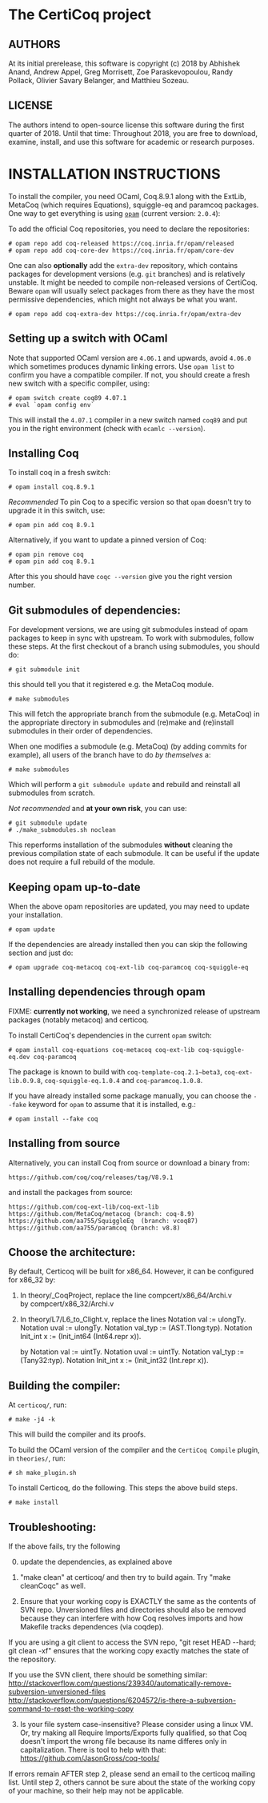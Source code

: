 The CertiCoq project
====================

AUTHORS
-------

At its initial prerelease, this software is copyright (c) 2018 by
Abhishek Anand, Andrew Appel, Greg Morrisett, Zoe Paraskevopoulou, Randy
Pollack, Olivier Savary Belanger, and Matthieu Sozeau.

LICENSE
-------

The authors intend to open-source license this software during the first
quarter of 2018.  Until that time: Throughout 2018, you are free to
download, examine, install, and use this software for academic or
research purposes.


INSTALLATION INSTRUCTIONS
=========================

  To install the compiler, you need OCaml, Coq.8.9.1 along with the
ExtLib, MetaCoq (which requires Equations), squiggle-eq and paramcoq
packages.  One way to get everything is using
[`opam`](http://opam.ocaml.org) (current version: `2.0.4`):

  To add the official Coq repositories, you need to declare the
repositories:

    # opam repo add coq-released https://coq.inria.fr/opam/released
    # opam repo add coq-core-dev https://coq.inria.fr/opam/core-dev

  One can also **optionally** add the `extra-dev` repository, which contains packages
for development versions (e.g. `git` branches) and is relatively
unstable.  It might be needed to compile non-released versions of
CertiCoq. Beware `opam` will usually select packages from there as they
have the most permissive dependencies, which might not always be what
you want.

    # opam repo add coq-extra-dev https://coq.inria.fr/opam/extra-dev

Setting up a switch with OCaml
------------------------------

  Note that supported OCaml version are `4.06.1` and upwards, avoid
`4.06.0` which sometimes produces dynamic linking errors. Use `opam list` 
to confirm you have a compatible
compiler. If not, you should create a fresh new switch with a specific
compiler, using:

    # opam switch create coq89 4.07.1
    # eval `opam config env`

  This will install the `4.07.1` compiler in a new switch named `coq89`
and put you in the right environment (check with `ocamlc --version`).

Installing Coq
--------------

  To install coq in a fresh switch:

    # opam install coq.8.9.1

  *Recommended* To pin Coq to a specific version so that `opam` doesn't 
  try to upgrade it in this switch, use:

    # opam pin add coq 8.9.1

  Alternatively, if you want to update a pinned version of Coq:

    # opam pin remove coq
    # opam pin add coq 8.9.1

  After this you should have `coqc --version` give you the right version
number.

Git submodules of dependencies:
-------------------------------

For development versions, we are using git submodules instead of opam
packages to keep in sync with upstream. To work with submodules, follow
these steps. At the first checkout of a branch using submodules, you
should do:

    # git submodule init

  this should tell you that it registered e.g. the MetaCoq module.

    # make submodules

  This will fetch the appropriate branch from the submodule (e.g. MetaCoq) in the 
appropriate directory in submodules and (re)make and (re)install submodules in 
their order of dependencies.

  When one modifies a submodule (e.g. MetaCoq) (by adding commits for
example), all users of the branch have to do *by themselves* a:

    # make submodules

Which will perform a `git submodule update` and rebuild and reinstall all submodules
from scratch.

  *Not recommended* and **at your own risk**, you can use:

    # git submodule update
    # ./make_submodules.sh noclean

  This reperforms installation of the submodules **without** cleaning the previous
compilation state of each submodule. It can be useful if the update does not require
a full rebuild of the module. 

Keeping opam up-to-date
-----------------------

When the above opam repositories are updated, you may need to update your installation.

    # opam update

If the dependencies are already installed then you can skip the following section and just do:

    # opam upgrade coq-metacoq coq-ext-lib coq-paramcoq coq-squiggle-eq 

Installing dependencies through opam
------------------------------------

FIXME: **currently not working**, we need a synchronized release of upstream packages (notably
  metacoq) and certicoq.

To install CertiCoq's dependencies in the current `opam` switch:

    # opam install coq-equations coq-metacoq coq-ext-lib coq-squiggle-eq.dev coq-paramcoq

The package is known to build with `coq-template-coq.2.1~beta3`,
`coq-ext-lib.0.9.8`, `coq-squiggle-eq.1.0.4` and `coq-paramcoq.1.0.8`.

If you have already installed some package manually, you can choose the
`--fake` keyword for `opam` to assume that it is installed, e.g.:

    # opam install --fake coq

Installing from source
----------------------
Alternatively, you can install Coq from source or download a binary from:

	https://github.com/coq/coq/releases/tag/V8.9.1

and install the packages from source:

	https://github.com/coq-ext-lib/coq-ext-lib
	https://github.com/MetaCoq/metacoq (branch: coq-8.9)
	https://github.com/aa755/SquiggleEq  (branch: vcoq87)
	https://github.com/aa755/paramcoq (branch: v8.8)


Choose the architecture:
----------------------
By default, Certicoq will be built for x86_64. 
However, it can be configured for x86_32 by:
1) In theory/_CoqProject, replace the line
   	   compcert/x86_64/Archi.v	
   by
	  compcert/x86_32/Archi.v	

2) In theory/L7/L6_to_Clight.v, replace the lines
         Notation val := ulongTy.
	 Notation uval := ulongTy.
	 Notation val_typ := (AST.Tlong:typ).
	 Notation Init_int x := (Init_int64 (Int64.repr x)).

   by
         Notation val := uintTy.
	 Notation uval := uintTy.
         Notation val_typ := (Tany32:typ).
         Notation Init_int x := (Init_int32 (Int.repr x)).




Building the compiler:
----------------------
  At `certicoq/`, run:

    # make -j4 -k

  This will build the compiler and its proofs.

To build the OCaml version of the compiler and the
`CertiCoq Compile` plugin, in `theories/`, run:

    # sh make_plugin.sh

To install Certicoq, do the following. This steps the above build steps.

    # make install


Troubleshooting:
----------------------

If the above fails, try the following

0) update the dependencies, as explained above

1) "make clean" at certicoq/ and then try to build again. Try "make cleanCoqc" as well.

2) Ensure that your working copy is EXACTLY the same as the contents of SVN repo. Unversioned files and directories should also be removed because they can 
interfere with how Coq resolves imports and how Makefile tracks dependences (via coqdep).

If you are using a git client to access the SVN repo, "git reset HEAD --hard; git clean -xf" ensures that the working copy exactly matches the state of the repository.

If you use the SVN client, there should be something similar:
http://stackoverflow.com/questions/239340/automatically-remove-subversion-unversioned-files
http://stackoverflow.com/questions/6204572/is-there-a-subversion-command-to-reset-the-working-copy

3) Is your file system case-insensitive? Please consider using a linux VM. Or,  try making all Require Imports/Exports fully qualified,
so that Coq doesn't import the wrong file because its name differes only in capitalization.
There is tool to help with that:
https://github.com/JasonGross/coq-tools/


If errors remain AFTER step 2, please send an email to the certicoq mailing list.
Until step 2, others cannot be sure about the state of the working copy of your machine, so their help may not be applicable.

